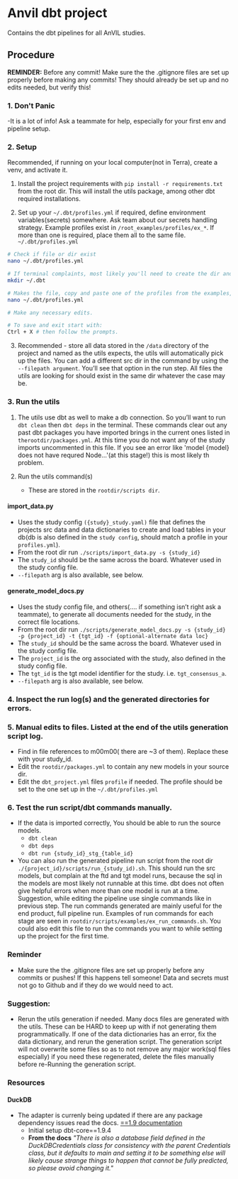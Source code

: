 # Anvil dbt project
Contains the dbt pipelines for all AnVIL studies.

## Procedure
**REMINDER:** Before any commit! Make sure the the .gitignore files are set up properly before making any commits! They should already be set up and no edits needed, but verify this! 

### 1. Don't Panic 
  -It is a lot of info! Ask a teammate for help, especially for your first env and pipeline setup.

### 2. Setup
Recommended, if running on your local computer(not in Terra), create a venv, and activate it.

1. Install the project requirements with `pip install -r requirements.txt` from the root dir.  This will install the utils package, among other dbt required installations.

2. Set up your `~/.dbt/profiles.yml` if required, define environment variables(secrets) somewhere. Ask team about our secrets handling strategy. Example profiles exist in `/root_examples/profiles/ex_*`. If more than one is required, place them all to the same file. `~/.dbt/profiles.yml`
```bash
# Check if file or dir exist
nano ~/.dbt/profiles.yml

# If terminal complaints, most likely you'll need to create the dir and file.
mkdir ~/.dbt

# Makes the file, copy and paste one of the profiles from the examples, into the file.
nano ~/.dbt/profiles.yml 

# Make any necessary edits.

# To save and exit start with:
Ctrl + X # then follow the prompts.
  ```

3. Recommended - store all data stored in the `/data` directory of the project and named as the utils expects, the utils will automatically pick up the files. You can add a different src dir in the command by using the `--filepath argument`. You’ll see that option in the run step. All files the utils are looking for should exist in the same dir whatever the case may be.

### 3. Run the utils

1. The utils use dbt as well to make a db connection. So you’ll want to run `dbt clean` then `dbt deps` in the terminal. These commands clear out any past dbt packages you have imported brings in the current ones listed in `therootdir/packages.yml`. At this time you do not want any of the study imports uncommented in this file. If you see an error like 'model {model} does not have requred Node...'(at this stage!) this is most likely th problem.

2. Run the utils command(s)
    - These are stored in the `rootdir/scripts dir`. 

#### import_data.py
  - Uses the study config `({study}_study.yaml)` file that defines the projects src data and data dictionaries to create and load tables in your db(db is also defined in the `study config`, should match a profile in your `profiles.yml`). 
  - From the root dir run `./scripts/import_data.py -s {study_id}`
  - The `study_id` should be the same across the board. Whatever used in the study config file.
  - `--filepath` arg is also available, see below.

#### generate_model_docs.py
 - Uses the study config file, and others(…. if something isn’t right ask a teammate), to generate all documents needed for the study, in the correct file locations. 
 - From the root dir run `./scripts/generate_model_docs.py -s {study_id} -p {project_id} -t {tgt_id} -f {optional-alternate data loc}`
 - The `study_id` should be the same across the board. Whatever used in the study config file. 
 - The `project_id` is the org associated with the study, also defined in the study config file.
 - The `tgt_id` is the tgt model identifier for the study. i.e. `tgt_consensus_a`.
 - `--filepath` arg is also available, see below.

### 4. Inspect the run log(s) and the generated directories for errors. 

### 5. Manual edits to files. Listed at the end of the utils generation script log.
  - Find in file references to m00m00( there are ~3 of them). Replace these with your study_id.
  - Edit the `rootdir/packages.yml` to contain any new models in your source dir. 
  - Edit the `dbt_project.yml` files `profile` if needed. The profile should be set to the one set up in the `~/.dbt/profiles.yml`

### 6. Test the run script/dbt commands manually.
  - If the data is imported correctly, You should be able to run the source models. 
    - `dbt clean`
    - `dbt deps`
    - `dbt run {study_id}_stg_{table_id}`
  - You can also run the generated pipeline run script from the root dir  `./{project_id}/scripts/run_{study_id).sh`. This should run the src models, but complain at the ftd and tgt model runs, because the sql in the models are most likely not runnable at this time. dbt does not often give helpful errors when more than one model is run at a time. Suggestion, while editing the pipeline use single commands like in previous step.  The run commands generated are mainly useful for the end product, full pipeline run. Examples of run commands for each stage are seen in `rootdir/scripts/examples/ex_run_commands.sh`. You could also edit this file to run the commands you want to while setting up the project for the first time. 

### Reminder
  - Make sure the the .gitignore files are set up properly before any commits or pushes! If this happens tell someone! Data and secrets must not go to Github and if they do we would need to act.

### Suggestion:
  - Rerun the utils generation if needed. Many docs files are generated with the utils. These can be HARD to keep up with if not generating them programmatically. If one of the data dictionaries has an error, fix the data dictionary, and rerun the generation script. The generation script will not overwrite some files so as to not remove any major work(sql files especially) if you need these regenerated, delete the files manually before re-Running the generation script.

### Resources
#### DuckDB
  - The adapter is currenly being updated if there are any package dependency issues read the docs. [==1.9 documentation](https://docs.getdbt.com/docs/core/connect-data-platform/duckdb-setup)
    - Initial setup dbt-core==1.9.4
    - **From the docs**   *"There is also a database field defined in the DuckDBCredentials class for consistency with the parent Credentials class, but it defaults to main and setting it to be something else will likely cause strange things to happen that cannot be fully predicted, so please avoid changing it."*
